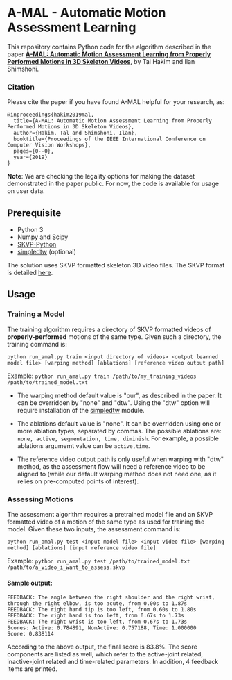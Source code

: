 # A-MAL - Automatic Motion Assessment Learning

This repository contains Python code for the algorithm described in the paper [**A-MAL: Automatic Motion Assessment Learning from Properly Performed Motions in 3D Skeleton Videos**](https://arxiv.org/pdf/1907.10004.pdf), by Tal Hakim and Ilan Shimshoni.

### Citation
Please cite the paper if you have found A-MAL helpful for your research, as:
```
@inproceedings{hakim2019mal,
  title={A-MAL: Automatic Motion Assessment Learning from Properly Performed Motions in 3D Skeleton Videos},
  author={Hakim, Tal and Shimshoni, Ilan},
  booktitle={Proceedings of the IEEE International Conference on Computer Vision Workshops},
  pages={0--0},
  year={2019}
}
```

**Note**: We are checking the legality options for making the dataset demonstrated in the paper public. For now, the code is available for usage on user data.

## Prerequisite
* Python 3 
* Numpy and Scipy
* [SKVP-Python](https://github.com/skvp-owner/SKVP-Python)
* [simpledtw](https://github.com/talcs/simpledtw) (optional)

The solution uses SKVP formatted skeleton 3D video files. The SKVP format is detailed [here](https://github.com/skvp-owner/SKVP-Python).

## Usage
### Training a Model
The training algorithm requires a directory of SKVP formatted videos of **properly-performed** motions of the same type. Given such a directory, the training command is:
```
python run_amal.py train <input directory of videos> <output learned model file> [warping method] [ablations] [reference video output path]
```
Example: `python run_amal.py train /path/to/my_training_videos /path/to/trained_model.txt`

* The warping method default value is "our", as described in the paper. It can be overridden by "none" and "dtw". Using the "dtw" option will require installation of the [simpledtw](https://github.com/talcs/simpledtw) module.

* The ablations default value is "none". It can be overridden using one or more ablation types, separated by commas. The possible ablations are: `none, active, segmentation, time, diminish`. For example, a possible ablations argumemt value can be `active,time`.

* The reference video output path is only useful when warping with "dtw" method, as the assessment flow will need a reference video to be aligned to (while our default warping method does not need one, as it relies on pre-computed points of interest).

### Assessing Motions
The assessment algorithm requires a pretrained model file and an SKVP formatted video of a motion of the same type as used for training the model. Given these two inputs, the assessment command is:
```
python run_amal.py test <input model file> <input video file> [warping method] [ablations] [input reference video file]
```
Example: `python run_amal.py test /path/to/trained_model.txt /path/to/a_video_i_want_to_assess.skvp`

#### Sample output:
```
FEEDBACK: The angle between the right shoulder and the right wrist, through the right elbow, is too acute, from 0.00s to 1.87s
FEEDBACK: The right hand tip is too left, from 0.60s to 1.80s
FEEDBACK: The right hand is too left, from 0.67s to 1.73s
FEEDBACK: The right wrist is too left, from 0.67s to 1.73s
Scores: Active: 0.784891, NonActive: 0.757188, Time: 1.000000
Score: 0.838114
```
According to the above output, the final score is 83.8%. The score components are listed as well, which refer to the active-joint related, inactive-joint related and time-related parameters. In addition, 4 feedback items are printed.
